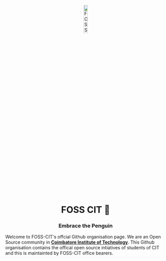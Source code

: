 <p align="center">
    <img src="https://i.ibb.co/v48MV2M8/FOSS-CIT-Logo.png" alt="FOSS-CIT-Logo" width="15%" />
    <h1 align="center">FOSS CIT 🐧</h1>
    <h3 align="center">Embrace the Penguin</h3>
</div>

Welcome to FOSS-CIT's offcial Github organisation page. We are an Open Source community in **[Coimbatore Institute of Technology](cit.edu.in)**. This Github organisation contains the offical open source intiatives of students of CIT and this is maintainted by FOSS-CIT office bearers.
